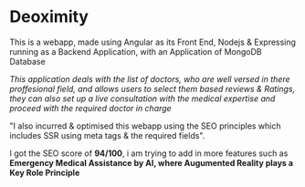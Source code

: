 # Deoximity
This is a webapp, made using Angular as its Front End, Nodejs &amp; Expressing running as a Backend Application, with an Application of MongoDB Database

*This application deals with the list of doctors, who are well versed in there proffesional field, and allows users to select them based reviews & Ratings, they can also set up a live consultation with the medical expertise and proceed with the required doctor in charge*  

"I also incurred & optimised this webapp using the SEO principles which includes SSR using meta tags & the required fields".

I got the SEO score of **94/100**, i am trying to add in more features such as **Emergency Medical Assistance by AI, where Augumented Reality plays a Key Role Principle**
